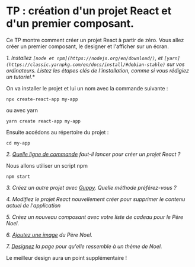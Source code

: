 # TP : création d'un projet React et d'un premier composant.

Ce TP montre comment créer un projet React à partir de zéro. Vous allez créer un premier composant, le designer et l'afficher sur un écran.


*1. Installez `[node et npm](https://nodejs.org/en/download/)`, et `[yarn](https://classic.yarnpkg.com/en/docs/install/#debian-stable)` sur vos ordinateurs. Listez les étapes clés de l'installation, comme si vous rédigiez un tutoriel.**

On va installer le projet et lui un nom avec la commande suivante :
```
npx create-react-app my-app
```
ou avec yarn
```
yarn create react-app my-app
```
Ensuite accédons au répertoire du projet :
```
cd my-app
```

*2. [Quelle ligne de commande](https://github.com/facebook/create-react-app) faut-il lancer pour créer un projet React ?*

Nous allons utiliser un script npm
```
npm start
```

*3. Créez un autre projet avec [Guppy](https://github.com/joshwcomeau/guppy). Quelle méthode préférez-vous ?*

*4. Modifiez le projet React nouvellement créer pour supprimer le contenu actuel de l'application*

*5. Créez un nouveau composant avec votre liste de cadeau pour le Père Noel.*

*6. [Ajoutez une image](https://create-react-app.dev/docs/adding-images-fonts-and-files/) du Père Noel.*

*7. [Designez](https://create-react-app.dev/docs/adding-a-stylesheet) la page pour qu'elle ressemble à un thème de Noel.*

Le meilleur design aura un point supplémentaire !
